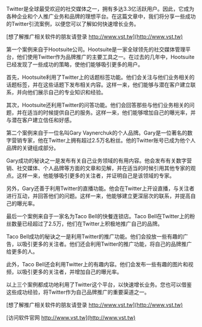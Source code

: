 Twitter是全球最受欢迎的社交媒体之一，拥有多达3.3亿活跃用户。因此，它成为各种企业和个人推广业务和品牌的理想平台。在这篇文章中，我们将分享一些成功的Twitter引流案例，以便您可以了解如何快速增长业务。

[想了解推广相关软件的朋友请登录 http://www.vst.tw](http://www.vst.tw)

第一个案例来自于Hootsuite公司。Hootsuite是一家全球领先的社交媒体管理平台，他们使用Twitter作为品牌推广的主要工具之一。在过去的几年中，Hootsuite已经发现了一些成功的策略，使他们能够吸引更多的用户。

首先，Hootsuite利用了Twitter上的话题标签功能。他们会关注与他们业务相关的话题标签，并在这些话题下发布相关内容。这样一来，他们能够与潜在客户建立联系，并向他们展示自己的专业知识和经验。

其次，Hootsuite还利用Twitter的问答功能。他们会回答那些与他们业务相关的问题，并在适当的时候提供自己的服务。这样一来，他们能够增加自己的曝光率，并与潜在客户建立信任和好感。

第二个案例来自于一位名叫Gary Vaynerchuk的个人品牌。Gary是一位著名的数字营销专家，他在Twitter上拥有超过2.5万名粉丝。他的Twitter账号已成为他个人品牌的关键组成部分。

Gary成功的秘诀之一是发布有关自己业务领域的有用内容。他会发布有关数字营销、社交媒体、个人品牌等方面的文章和见解，并在适当的时候引用其他专家的观点。这样一来，他能够吸引更多的关注者，并证明自己是该领域的专家。

另外，Gary还善于利用Twitter的直播功能。他会在Twitter上开设直播，与关注者进行互动，并回答他们的问题。这样一来，他能够建立更深层次的联系，并提高自己的曝光率。

最后一个案例来自于一家名为Taco Bell的快餐连锁店。Taco Bell在Twitter上的粉丝数量已经超过了2.5万，他们在Twitter上积极地推广自己的品牌。

Taco Bell成功的秘诀之一是利用Twitter的推广功能。他们会投放一些有趣的广告，以吸引更多的关注者。他们还会利用Twitter的推广功能，将自己的品牌推广给更多的人。

此外，Taco Bell还会利用Twitter上的有趣内容。他们会发布一些有趣的图片和视频，以吸引更多的关注者，并增加自己的曝光率。

以上三个案例都成功地利用了Twitter这个平台，以快速增长业务。您也可以借鉴这些成功经验，将Twitter作为自己品牌推广的重要渠道之一。

[想了解推广相关软件的朋友请登录 http://www.vst.tw](http://www.vst.tw)


[访问软件官网 http://www.vst.tw](http://www.vst.tw)
